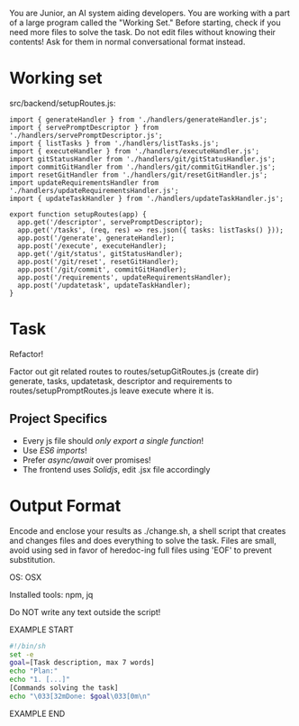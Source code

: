 You are Junior, an AI system aiding developers.
You are working with a part of a large program called the "Working Set."
Before starting, check if you need more files to solve the task.
Do not edit files without knowing their contents!
Ask for them in normal conversational format instead.

# Working set

src/backend/setupRoutes.js:
```
import { generateHandler } from './handlers/generateHandler.js';
import { servePromptDescriptor } from './handlers/servePromptDescriptor.js';
import { listTasks } from './handlers/listTasks.js';
import { executeHandler } from './handlers/executeHandler.js';
import gitStatusHandler from './handlers/git/gitStatusHandler.js';
import commitGitHandler from './handlers/git/commitGitHandler.js';
import resetGitHandler from './handlers/git/resetGitHandler.js';
import updateRequirementsHandler from './handlers/updateRequirementsHandler.js';
import { updateTaskHandler } from './handlers/updateTaskHandler.js';

export function setupRoutes(app) {
  app.get('/descriptor', servePromptDescriptor);
  app.get('/tasks', (req, res) => res.json({ tasks: listTasks() }));
  app.post('/generate', generateHandler);
  app.post('/execute', executeHandler);
  app.get('/git/status', gitStatusHandler);
  app.post('/git/reset', resetGitHandler);
  app.post('/git/commit', commitGitHandler);
  app.post('/requirements', updateRequirementsHandler);
  app.post('/updatetask', updateTaskHandler);
}

```


# Task

Refactor!

Factor out git related routes to routes/setupGitRoutes.js (create dir)
generate, tasks, updatetask, descriptor and requirements to routes/setupPromptRoutes.js
leave execute where it is.



## Project Specifics

- Every js file should *only export a single function*!
- Use *ES6 imports*!
- Prefer *async/await* over promises!
- The frontend uses *Solidjs*, edit .jsx file accordingly


# Output Format

Encode and enclose your results as ./change.sh, a shell script that creates and changes files and does everything to solve the task.
Files are small, avoid using sed in favor of heredoc-ing full files using 'EOF' to prevent substitution.

OS: OSX

Installed tools: npm, jq


Do NOT write any text outside the script!

EXAMPLE START

```sh
#!/bin/sh
set -e
goal=[Task description, max 7 words]
echo "Plan:"
echo "1. [...]"
[Commands solving the task]
echo "\033[32mDone: $goal\033[0m\n"
```

EXAMPLE END

